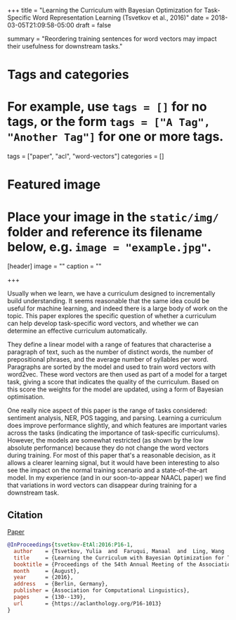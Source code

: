 +++
title = "Learning the Curriculum with Bayesian Optimization for Task-Specific Word Representation Learning (Tsvetkov et al., 2016)"
date = 2018-03-05T21:09:58-05:00
draft = false

summary = "Reordering training sentences for word vectors may impact their usefulness for downstream tasks."

# Tags and categories
# For example, use `tags = []` for no tags, or the form `tags = ["A Tag", "Another Tag"]` for one or more tags.
tags = ["paper", "acl", "word-vectors"]
categories = []

# Featured image
# Place your image in the `static/img/` folder and reference its filename below, e.g. `image = "example.jpg"`.
[header]
image = ""
caption = ""

+++

Usually when we learn, we have a curriculum designed to incrementally build understanding.
It seems reasonable that the same idea could be useful for machine learning, and indeed there is a large body of work on the topic.
This paper explores the specific question of whether a curriculum can help develop task-specific word vectors, and whether we can determine an effective curriculum automatically.

They define a linear model with a range of features that characterise a paragraph of text, such as the number of distinct words, the number of prepositional phrases, and the average number of syllables per word.
Paragraphs are sorted by the model and used to train word vectors with word2vec.
These word vectors are then used as part of a model for a target task, giving a score that indicates the quality of the curriculum.
Based on this score the weights for the model are updated, using a form of Bayesian optimisation.

One really nice aspect of this paper is the range of tasks considered: sentiment analysis, NER, POS tagging, and parsing.
Learning a curriculum does improve performance slightly, and which features are important varies across the tasks (indicating the importance of task-specific curriculums).
However, the models are somewhat restricted (as shown by the low absolute performance) because they do not change the word vectors during training.
For most of this paper that's a reasonable decision, as it allows a clearer learning signal, but it would have been interesting to also see the impact on the normal training scenario and a state-of-the-art model.
In my experience (and in our soon-to-appear NAACL paper) we find that variations in word vectors can disappear during training for a downstream task.

## Citation

[Paper](https://aclanthology.org/P16-1013)

```bibtex
@InProceedings{tsvetkov-EtAl:2016:P16-1,
  author    = {Tsvetkov, Yulia  and  Faruqui, Manaal  and  Ling, Wang  and  MacWhinney, Brian  and  Dyer, Chris},
  title     = {Learning the Curriculum with Bayesian Optimization for Task-Specific Word Representation Learning},
  booktitle = {Proceedings of the 54th Annual Meeting of the Association for Computational Linguistics (Volume 1: Long Papers)},
  month     = {August},
  year      = {2016},
  address   = {Berlin, Germany},
  publisher = {Association for Computational Linguistics},
  pages     = {130--139},
  url       = {https://aclanthology.org/P16-1013}
}
```
